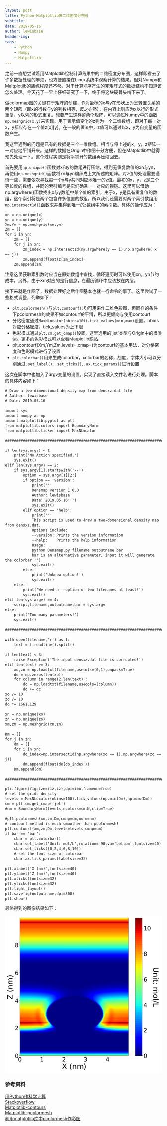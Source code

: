 ```yaml
---
layout: post
title: Python-Matplotlib做二维密度分布图
subtitle:
date: 2019-05-16
author: lewisbase
header-img:
tags: 
    - Python
    - Numpy
    - Malpoltlib
---
```

之前一直想尝试着用Matplotlib绘制计算结果中的二维密度分布图，这样即省去了许多数据处理的麻烦，也方便直接在Linux系统中观察计算的结果。但对Numpy和Maltplotlib的熟练程度还不够，对于计算程序产生的非矩阵式的数据结构不知道该怎么处理。今天花了一早上仔细研究了一下，终于将这块硬骨头啃下来了。

做colormap图的关键在于矩阵的创建，作为坐标的x与y在形状上为呈转置关系的两个矩阵（即x的行数与y的列数相等，反之亦然），在内容上则应为x以行的形式重复，y以列的形式重复。想要产生这样的两个矩阵，可以通过Numpy中的函数`np.meshgrid(x,y)`来实现。用于表示值变化的z则为一个二维数组，即对于每一对x，y都应存在一个值z[x][y]。在一般的做法中，z值可以通过以x，y为自变量的函数产生。

我这里遇到的问题是已有的数据是三个一维数组。相当与将上述的x，y，z矩阵一一对应地平铺开来。这样的数据在Origin中作图十分方便，但在Matplotlib中就得预先处理一下。这个过程实则是将平铺开的数组再压缩回去。

首先要用`np.unique()`函数对x和y的数组进行压缩，得到无重复数值的xn与yn，再使用`np.meshgrid()`函数将xn与yn编织成上文所述的矩阵。对z值的处理需要谨慎一些，需要依次寻找每一个x与y共同对应地唯一的z值。最初的x，y，z是三个等长度的数组，共同的索引编号是它们确保一一对应的锁链。这里可以借助np.argwhere()函数找出x与y数组中某个值的索引，由于x，y是具有重复值的数组，这个索引将是两个包含许多位置的数组。所以我们还需要对两个索引数组用`np.intersect1d()`函数求并集得到唯一的z数组中的索引数。具体的操作应为：

    xn = np.unique(x)
    yn = np.unique(y)
    Xm,Ym = np.meshgrid(xn,yn)
    Zm = []
    for i in yn:
        zm = []
        for j in xn:
            zm_index = np.intersect1d(np.argwhere(y == i),np.argwhere( x == j))
            zm.append(float(z[zm_index])
        Zm.append(zm)

注意这里获取索引数时应当在原始数组中查找，循环遍历时可以使用xn，yn节约成本。另外，由于Xm对应的是行信息，在遍历循环中应该放在内层。

接下来就是作图了，数据处理好之后作图基本也就一行命令的事了。这里尝试了一些格式调整，列举如下：

* `plt.pcolormesh()`与`plt.contourf()`均可用来作二维色彩图，但同样的条件下pcolormesh的效果不如contourf的平滑，所以更倾向与使用contourf
* 分格密度通过`MaxNLocator(nbins=100).tick_values(min,max)`设置，nbins对应分格密度，tick_values为上下限
* 色彩模式通过`plt.cm.get_cmap()`设置，这里选用的'jet'类型与Origin中的很类似。更多的色彩模式可以查看Matplotlib[网站](https://matplotlib.org/examples/color/colormaps_reference.html)
* plt.contourf(Xm,Ym,Zm,levels=,cmap=)为contourf的基本用法，对分格密度和色彩模式进行了设置
* `plt.colorbar()`用来生成colorbar，colorbar的名称，刻度，字体大小可以分别通过`.set_label()`, `.set_ticks()`, `.ax.tick_params()`进行设置

这次在脚本中也加入了argv变量的设置，实现了直接读入文件名进行处理。脚本的具体内容如下：


    # Draw a two-dimensional density map from densxz.dat file
    # Author: lewisbase
    # Date: 2019.05.16

    import sys
    import numpy as np 
    import matplotlib.pyplot as plt 
    from matplotlib.colors import BoundaryNorm
    from matplotlib.ticker import MaxNLocator

    ####################################################################################################

    if len(sys.argv) < 2:
        print('No Action specified.')
        sys.exit()
    elif len(sys.argv) == 2:
        if sys.argv[1].startswith('--'):
            option = sys.argv[1][2:]
            if option == 'version':
                print('''
                Densmap version 1.0.0
                Author: lewisbase
                Date: 2019.05.16''')
                sys.exit()
            elif option == 'help':
                print('''
                This script is used to draw a two-domensional density map from densxz.dat.
                Options include:
                --version: Prints the version information
                --help:    Prints the help information
                Usage:
                python Densmap.py filename outputname bar
                bar is an alternative parameter, input it will generate the colorbar''')
                sys.exit()
            else:
                print('Unknow option!')
                sys.exit()
        else:
            print('We need a --option or two filenames at least!')
            sys.exit()
    elif len(sys.argv) == 4:
        script,filename,outputname,bar = sys.argv
    else:
        print('Too many parameters!')
        sys.exit()

    ######################################################################################################

    with open(filename,'r') as f:
        text = f.readline().split()

    if len(text) < 3:
        raise Exception('The input densxz.dat file is corrupted!')
    elif len(text) >= 3:
        xo,zo = np.loadtxt(filename,usecols=(0,1),unpack=True)
        do = np.zeros(len(xo))
        for column in range(2,len(text)):
            dc = np.loadtxt(filename,usecols=(column))
            do += dc
    xo /= 10
    zo /= 10
    do *= 1661.129

    xn = np.unique(xo)
    zn = np.unique(zo)
    xm,zm = np.meshgrid(xn,zn)

    Dm = []
    for j in zn:
        dm = []
        for i in xn:
            do_index=np.intersect1d(np.argwhere(xo == i),np.argwhere(zo == j))
            dm.append(float(do[do_index]))
        Dm.append(dm)

    #######################################################################################################

    plt.figure(figsize=(12,12),dpi=100,frameon=True)
    # set the grids density
    levels = MaxNLocator(nbins=100).tick_values(np.min(Dm),np.max(Dm))
    cm = plt.cm.get_cmap('jet')
    #nm = BoundaryNorm(levels,ncolors=cm.N,clip=True)

    #plt.pcolormesh(xm,zm,Dm,cmap=cm,norm=nm)
    # contourf method is much smoother than pcolormesh!
    plt.contourf(xm,zm,Dm,levels=levels,cmap=cm)
    if bar == 'bar':
        cbar = plt.colorbar()
        cbar.set_label('Unit: mol/L',rotation=-90,va='bottom',fontsize=40)
        cbar.set_ticks([0,2,4,6,8,10])
        # set the font size of colorbar
        cbar.ax.tick_params(labelsize=32) 

    plt.xlabel('X (nm)',fontsize=40)
    plt.ylabel('Z (nm)',fontsize=40)
    plt.xticks(fontsize=32)
    plt.yticks(fontsize=32)
    plt.tight_layout()
    plt.savefig(outputname,dpi=300)
    plt.show()

最终得到的图像结果如下：

![Densmap](https://raw.githubusercontent.com/LewisBase/lewisbase.github.io/master/img/_images/2019-05-16-1.png)


### 参考资料

[用Python作科学计算](http://bigsec.net/b52/scipydoc/index.html)  
[Stackoverflow](https://stackoverflow.com/questions/24791614/numpy-pcolormesh-typeerror-dimensions-of-c-are-incompatible-with-x-and-or-y)  
[Matplotlib-contours](https://matplotlib.org/gallery/images_contours_and_fields/contourf_demo.html#sphx-glr-gallery-images-contours-and-fields-contourf-demo-py)  
[Matplotlib-pcolormesh](https://matplotlib.org/api/_as_gen/matplotlib.axes.Axes.pcolormesh.html#matplotlib.axes.Axes.pcolormesh)  
[利用matplotlib库中pcolormesh作彩图](https://doraemonzzz.com/2018/07/15/%E5%88%A9%E7%94%A8matplotlib%E5%BA%93%E4%B8%ADpcolormesh%E4%BD%9C%E5%BD%A9%E5%9B%BE/)
